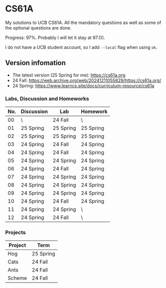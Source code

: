 # CS61A
My solutions to UCB CS61A. All the mandatory questions as well as some of the optional questions are done. 

Progress: 97%. Probably I will let it stay at 97:))). 

I do not have a UCB student account, so I add `--local` flag when using `ok`.

## Version infomation
- The latest version (25 Spring for me): https://cs61a.org 
- 24 Fall: https://web.archive.org/web/20241211055829/https://cs61a.org/
- 24 Spring: https://www.learncs.site/docs/curriculum-resource/cs61a

### Labs, Discussion and Homeworks

| No.| Discussion | Lab       | Homework  |
|----|------------|-----------|-----------|
| 00 |     \      | 24 Fall   |     \     |
| 01 | 25 Spring  | 25 Spring | 25 Spring |
| 02 | 25 Spring  | 25 Spring | 25 Spring |
| 03 | 24 Spring  | 24 Fall   | 24 Spring |
| 04 | 24 Spring  | 24 Fall   | 24 Spring |
| 05 | 24 Spring  | 24 Spring | 24 Spring |
| 06 | 24 Spring  | 24 Fall   | 24 Spring |
| 07 | 24 Spring  | 24 Spring | 24 Spring |
| 08 | 24 Spring  | 24 Spring | 24 Spring |
| 09 | 24 Spring  | 24 Spring | 24 Spring |
| 10 | 24 Spring  | 24 Fall   | 24 Spring |
| 11 | 24 Spring  | 24 Spring |      \    |
| 12 | 24 Spring  | 24 Fall   |     \     |


### Projects
| Project | Term      |
|---------|-----------|
|  Hog    | 25 Spring | 
|  Cats   | 24 Fall   |
|  Ants   | 24 Fall   |
| Scheme  | 24 Fall   |